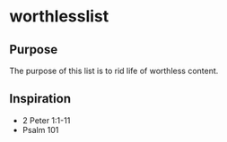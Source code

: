 # worthlesslist

## Purpose
The purpose of this list is to rid life of worthless content.

## Inspiration
- 2 Peter 1:1-11
- Psalm 101 
